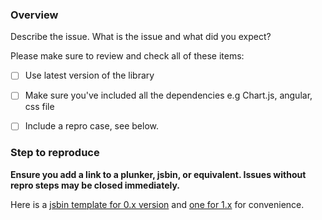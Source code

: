 <!--
Thanks for wanting to report an issue you've found in angular-chart.js. 

Plese note that issues or feature requests for Chart.js (e.g. new chart type, new axis, etc.) 
need to be opened on Chart.js issues tracker: https://github.com/nnnick/Chart.js/issues.

For general questions about usage, please use [http://stackoverflow.com/](http://stackoverflow.com/)
as you will be more likely to get an appropriate answer.
 
Please check if the issue exists before creating a new one. 
While opening an issue please provide a jsbin template or equivalent 
to reproduce the issue. 

-->

### Overview

Describe the issue. What is the issue and what did you expect?

Please make sure to review and check all of these items:

- [ ] Use latest version of the library
- [ ] Make sure you've included all the dependencies e.g Chart.js, angular, css file
- [ ] Include a repro case, see below.


### Step to reproduce

**Ensure you add a link to a plunker, jsbin, or equivalent. Issues without repro steps may be closed immediately.** 

Here is a [jsbin template for 0.x version](http://jsbin.com/cucoqe/1/edit?html,js,output) and [one for 1.x](http://jsbin.com/rodunob/edit?html,js,output) for convenience.


